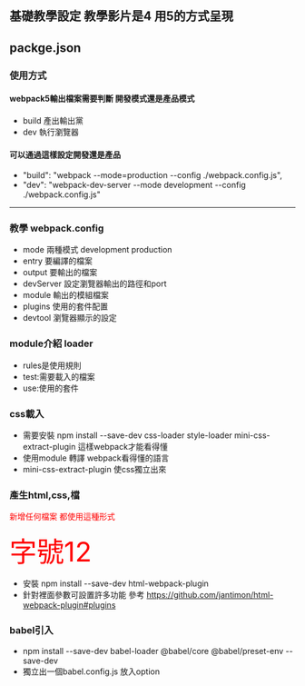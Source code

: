 ## 基礎教學設定 教學影片是4 用5的方式呈現

## packge.json

### 使用方式
#### webpack5輸出檔案需要判斷 開發模式還是產品模式
* build 產出輸出黨 
* dev 執行瀏覽器
#### 可以通過這樣設定開發還是產品
* "build": "webpack --mode=production --config ./webpack.config.js", 
* "dev": "webpack-dev-server --mode development --config ./webpack.config.js"

---

### 教學 webpack.config
* mode 兩種模式 development production
* entry 要編譯的檔案
* output 要輸出的檔案
* devServer 設定瀏覽器輸出的路徑和port
* module 輸出的模組檔案
* plugins 使用的套件配置
* devtool 瀏覽器顯示的設定

### module介紹 loader
* rules是使用規則 
* test:需要載入的檔案
* use:使用的套件

### css載入
* 需要安裝 npm install --save-dev css-loader style-loader mini-css-extract-plugin 這樣webpack才能看得懂
* 使用module 轉譯 webpack看得懂的語言
* mini-css-extract-plugin 使css獨立出來

### 產生html,css,檔

<font color="#FF0000">新增任何檔案 都使用這種形式</font>

<font color=red size=12>字號12</font> 

* 安裝 npm install --save-dev html-webpack-plugin
* 針對裡面參數可設置許多功能 參考 https://github.com/jantimon/html-webpack-plugin#plugins

### babel引入
* npm install --save-dev babel-loader @babel/core @babel/preset-env --save-dev
* 獨立出一個babel.config.js 放入option

###
